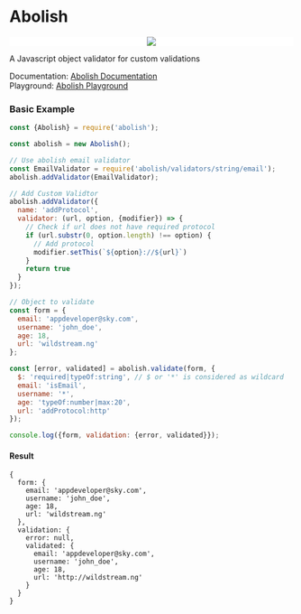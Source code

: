 # Abolish

<div align="center" style="background: white">
  <img src="https://abolish.trapcode.io/abolish-black.png" />
</div>

A Javascript object validator for custom validations


Documentation: [Abolish Documentation](https://abolish.trapcode.io)
<br>
Playground: [Abolish Playground](https://abolish-playground.trapcode.io)

### Basic Example
```javascript
const {Abolish} = require('abolish');

const abolish = new Abolish();

// Use abolish email validator
const EmailValidator = require('abolish/validators/string/email');
abolish.addValidator(EmailValidator);

// Add Custom Validtor
abolish.addValidator({
  name: 'addProtocol',
  validator: (url, option, {modifier}) => {
    // Check if url does not have required protocol
    if (url.substr(0, option.length) !== option) {
      // Add protocol
      modifier.setThis(`${option}://${url}`)
    }
    return true
  }
});

// Object to validate
const form = {
  email: 'appdeveloper@sky.com',
  username: 'john_doe',
  age: 18,
  url: 'wildstream.ng'
};

const [error, validated] = abolish.validate(form, {
  $: 'required|typeOf:string', // $ or '*' is considered as wildcard
  email: 'isEmail',
  username: '*',
  age: 'typeOf:number|max:20',
  url: 'addProtocol:http'
});

console.log({form, validation: {error, validated}});
```

#### Result

```
{
  form: {
    email: 'appdeveloper@sky.com',
    username: 'john_doe',
    age: 18,
    url: 'wildstream.ng'
  },
  validation: {
    error: null,
    validated: {
      email: 'appdeveloper@sky.com',
      username: 'john_doe',
      age: 18,
      url: 'http://wildstream.ng'
    }
  }
}
```

